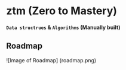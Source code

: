 # ztm (Zero to Mastery)
 **`Data structrues`  &amp; `Algorithms` (Manually built)**
 ## Roadmap
 ![Image of Roadmap]
 (roadmap.png)
